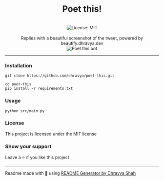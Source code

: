 <div align="center">
<h1 align="center">Poet this!</h1>

<br />
<img alt="License: MIT" src="https://img.shields.io/badge/License-MIT-blue.svg" /><br>
<br>
Replies with a beautiful screenshot of the tweet, powered by beautify.dhravya.dev
<br>

<img src="https://images-ext-1.discordapp.net/external/waWONyzHVWOLzucoc_9ukrKYWALoAhZxKgo5h5MXNaE/https/pbs.twimg.com/media/FRNg1ynVkAAA5XL.png" alt="Poet this bot">
</div>

***

### Installation
```
git clone https://github.com/dhravya/poet-this.git
```

```
cd poet-this
pip install -r requirements.txt
```

### Usage
```
python src/main.py
```


### License
This project is licensed under the MIT license
### Show your support
Leave a ⭐ if you like this project

***
Readme made with 💖 using [README Generator by Dhravya Shah](https://github.com/Dhravya/readme-generator)
